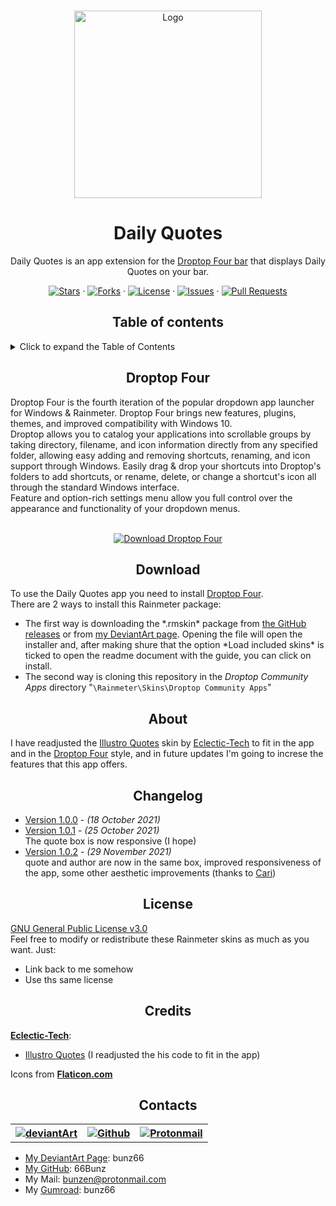 <link rel="stylesheet" href="https://cdnjs.cloudflare.com/ajax/libs/font-awesome/4.7.0/css/font-awesome.min.css">


<!-- PROJECT LOGO -->
<br />
<p align="center">
    <a href="https://github.com/66Bunz/DroptopFour-DailyQuotes">
        <img src="https://user-images.githubusercontent.com/66331265/137754719-b119e5da-d118-45a3-b777-29889a4a71a2.png"
            alt="Logo" width="300" height="300">
    </a>
</p>


<!-- TITLE -->
<h1 align="center">Daily Quotes</h1>


<!-- INTRO -->
<p align="center">
    Daily Quotes is an app extension for the <a href="https://www.deviantart.com/cariboudjan/art/droptop-four-762812007">Droptop Four bar</a> that displays Daily Quotes on your bar.
</p>


<!-- BUTTONS -->
<p align="center">
    <a href="https://github.com/66Bunz/DroptopFour-DailyQuotes/stargazers"><img
            src="https://img.shields.io/github/stars/66Bunz/DroptopFour-DailyQuotes.svg" alt="Stars"></a>
    ·
    <a href="https://github.com/66Bunz/DroptopFour-DailyQuotes/network"><img
            src="https://img.shields.io/github/forks/66Bunz/DroptopFour-DailyQuotes.svg" alt="Forks"></a>
    ·
    <a href="https://github.com/66Bunz/DroptopFour-DailyQuotes/blob/master/LICENSE"><img
            src="https://img.shields.io/github/license/66Bunz/DroptopFour-DailyQuotes.svg" alt="License"></a>
    ·
    <a href="https://GitHub.com/66Bunz/DroptopFour-DailyQuotes/issues/"><img
            src="https://img.shields.io/github/issues/66Bunz/DroptopFour-DailyQuotes.svg" alt="Issues"></a>
    ·
    <a href="https://GitHub.com/66Bunz/DroptopFour-DailyQuotes/pull/"><img
            src="https://img.shields.io/github/issues-pr/66Bunz/DroptopFour-DailyQuotes.svg" alt="Pull Requests"></a>
</p>


<p><h2 align="center">Table of contents</h2></p>


<details>
<summary>Click to expand the Table of Contents</summary>
<ul>
    <li><a href="#droptop-four">Droptop Four</a></li>
    <li><a href="#download">Download</a></li>
    <li><a href="#about">About</a></li>
    <li><a href="#changelog">Changelog</a></li>
    <li><a href="#license">License</a></li>
    <li><a href="#credits">Credits</a></li>
    <li><a href="#contacts">Contacts</a></li>
</details>

  
<p><h2 align="center">Droptop Four</h2></p>

Droptop Four is the fourth iteration of the popular dropdown app launcher for Windows & Rainmeter. Droptop Four brings new features, plugins, themes, and improved compatibility with Windows 10.<br>
Droptop allows you to catalog your applications into scrollable groups by taking directory, filename, and icon information directly from any specified folder, allowing easy adding and removing shortcuts, renaming, and icon support through Windows. Easily drag & drop your shortcuts into Droptop's folders to add shortcuts, or rename, delete, or change a shortcut's icon all through the standard Windows interface.<br>
Feature and option-rich settings menu allow you full control over the appearance and functionality of your dropdown menus.<br><br>
  
<p align="center">
    <a href="https://www.deviantart.com/cariboudjan/art/droptop-four-762812007"><img
            src="https://img.shields.io/static/v1?label=Download&message=Droptop+Four&color=50AE5C&style=for-the-badge" alt="Download Droptop Four"></a>
</p>  


<p><h2 align="center">Download</h2></p>

To use the Daily Quotes app you need to install <a href="https://www.deviantart.com/cariboudjan/art/droptop-four-762812007">Droptop Four</a>.<br>There are 2 ways to install this Rainmeter package:
<ul>
    <li>The first way is downloading the *.rmskin* package from <a href="https://github.com/66Bunz/DroptopFour-DailyQuotes/releases" target="_blank">the GitHub releases</a> or from <a href="https://www.deviantart.com/bunz66/art/DailyQuotes-895247999" target="_blank">my DeviantArt page</a>. Opening the file will open the installer and, after making shure that the option *Load included skins* is ticked to open the readme document with the guide, you can click on install.</li>
  <li>The second way is cloning this repository in the <em>Droptop Community Apps</em> directory "<code>\Rainmeter\Skins\Droptop Community Apps</code>"</li>
</ul>


<p><h2 align="center">About</h2></p>

I have readjusted the <a href="https://www.deviantart.com/eclectic-tech/art/Illustro-Quotes-Patch-1-1-2015-11-11-564733769">Illustro Quotes</a> skin by <a href="https://www.deviantart.com/eclectic-tech">Eclectic-Tech</a> to fit in the app and in the <a href="https://www.deviantart.com/cariboudjan/art/droptop-four-762812007">Droptop Four</a> style, and in future updates I'm going to increse the features that this app offers.


<p><h2 align="center">Changelog</h2></p>

- [Version 1.0.0](https://github.com/66Bunz/DroptopFour-DailyQuotes/releases/tag/v1.0.0) - *(18 October 2021)*  
- [Version 1.0.1](https://github.com/66Bunz/DroptopFour-DailyQuotes/releases/tag/v1.0.1) - *(25 October 2021)*  
  The quote box is now responsive (I hope)
- [Version 1.0.2](https://github.com/66Bunz/DroptopFour-DailyQuotes/releases/tag/v1.0.2) - *(29 November 2021)*  
  quote and author are now in the same box, improved responsiveness of the app, some other aesthetic improvements (thanks to <a href="https://blacksquare88.wixsite.com/droptop4">Cari</a>)


<p><h2 align="center">License</h2></p>

<a href="https://www.gnu.org/licenses/gpl-3.0.html">GNU General Public License v3.0</a><br>
Feel free to modify or redistribute these Rainmeter skins as much as you want. Just:
- Link back to me somehow
- Use ths same license


<p><h2 align="center">Credits</h2></p>

<a href="https://www.deviantart.com/eclectic-tech"><b>Eclectic-Tech</b></a>:
- <a href="https://www.deviantart.com/eclectic-tech/art/Illustro-Quotes-Patch-1-1-2015-11-11-564733769">Illustro Quotes</a> (I readjusted the his code to fit in the app)

Icons from <a href="https://www.flaticon.com/"><b>Flaticon.com</b></a>


<p><h2 align="center">Contacts</h2></p>

<table>
  <tr>
    <th><a href="https://www.deviantart.com/bunz66"><img src="https://img.shields.io/badge/DeviantArt-05CC47?style=for-the-badge&logo=deviantart&logoColor=white" alt="deviantArt"></a></th>
    <th><a href="https://github.com/66Bunz"><img src="https://img.shields.io/badge/GitHub-100000?style=for-the-badge&logo=github&logoColor=white" alt="Github"></a></th>
    <th><a href="mailto:bunzen@protonmail.com"><img src="https://img.shields.io/badge/ProtonMail-8B89CC?style=for-the-badge&logo=protonmail&logoColor=white" alt="Protonmail"></a></th>
  </tr>
</table>


- [My DeviantArt Page](https://www.deviantart.com/bunz66): bunz66
- [My GitHub](https://github.com/66Bunz): 66Bunz
- My Mail: [bunzen@protonmail.com](mailto:bunzen@protonmail.com)
- My [Gumroad](https://app.gumroad.com/bunz66): bunz66
